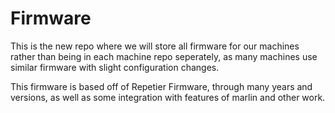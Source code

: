 # Firmware
This is the new repo where we will store all firmware for our machines rather than being in each machine repo seperately, as many machines use similar firmware with slight configuration changes.

This firmware is based off of Repetier Firmware, through many years and versions, as well as some integration with features of marlin and other work.  

